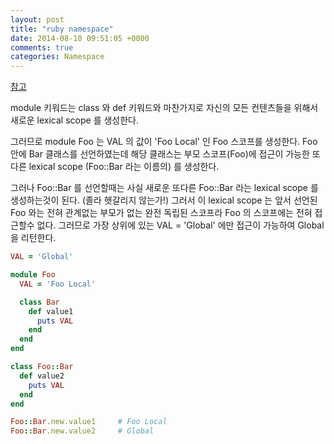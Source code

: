 ```yaml
---
layout: post
title: "ruby namespace"
date: 2014-08-10 09:51:05 +0000
comments: true
categories: Namespace
---
```


[참고](http://www.toptal.com/ruby/interview-questions)

module 키워드는 class 와 def 키워드와 마찬가지로 자신의 모든 컨텐츠들을 위해서 새로운 lexical scope 를 생성한다.

그러므로 module Foo 는 VAL 의 값이 'Foo Local' 인 Foo 스코프를 생성한다. Foo 안에 Bar 클래스를 선언하였는데 해당 클래스는 부모 스코프(Foo)에 접근이 가능한 또다른 lexical scope (Foo::Bar 라는 이름의) 를 생성한다.


그러나 Foo::Bar 를 선언할때는 사실 새로운 또다른 Foo::Bar 라는 lexical scope 를 생성하는것이 된다. (졸라 헷갈리지 않는가!) 그러서 이 lexical scope 는 앞서 선언된 Foo 와는 전혀 관계없는 부모가 없는 완전 독립된 스코프라 Foo 의 스코프에는 전혀 접근할수 없다. 그러므로 가장 상위에 있는 VAL = 'Global' 에만 접근이 가능하여 Global 을 리턴한다.

```ruby
VAL = 'Global'

module Foo
  VAL = 'Foo Local'

  class Bar
    def value1
      puts VAL
    end
  end
end

class Foo::Bar
  def value2
    puts VAL
  end
end

Foo::Bar.new.value1		# Foo Local
Foo::Bar.new.value2		# Global

```


